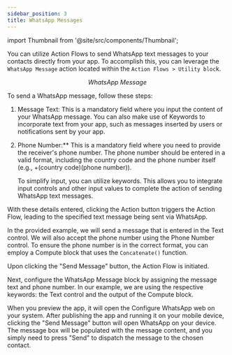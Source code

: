 ```yaml
---
sidebar_position: 3
title: WhatsApp Messages
---
```

import Thumbnail from '@site/src/components/Thumbnail';

You can utilize Action Flows to send WhatsApp text messages to your contacts directly from your app. To accomplish this, you can leverage the `WhatsApp Message` action located within the `Action Flows > Utility bloc`k.

<figure>
<Thumbnail src="/img/reference/actionflow-blocks/whatsapp/whatsapp.jpeg" alt="WhatsApp Message" />
<figcaption align='center'><i>WhatsApp Message</i></figcaption>
</figure>

To send a WhatsApp message, follow these steps:

1. Message Text: This is a mandatory field where you input the content of your WhatsApp message. You can also make use of Keywords to incorporate text from your app, such as messages inserted by users or notifications sent by your app.

2. Phone Number:** This is a mandatory field where you need to provide the receiver's phone number. The phone number should be entered in a valid format, including the country code and the phone number itself (e.g., +(country code)(phone number)).

   To simplify input, you can utilize keywords. This allows you to integrate input controls and other input values to complete the action of sending WhatsApp text messages.

With these details entered, clicking the Action button triggers the Action Flow, leading to the specified text message being sent via WhatsApp.

In the provided example, we will send a message that is entered in the Text control. We will also accept the phone number using the Phone Number control. To ensure the phone number is in the correct format, you can employ a Compute block that uses the `Concatenate()` function.

Upon clicking the "Send Message" button, the Action Flow is initiated.

<figure>
<Thumbnail src="/img/reference/actionflow-blocks/whatsapp/example.jpeg" alt="WhatsApp Message" />
</figure>


Next, configure the WhatsApp Message block by assigning the message text and phone number. In our example, we are using the respective keywords: the Text control and the output of the Compute block.

When you preview the app, it will open the Configure WhatsApp web on your system. After publishing the app and running it on your mobile device, clicking the "Send Message" button will open WhatsApp on your device. The message box will be populated with the message content, and you simply need to press "Send" to dispatch the message to the chosen contact.

<figure>
<Thumbnail src="/img/reference/actionflow-blocks/whatsapp/sent.jpeg" alt="WhatsApp Message" />
</figure>
